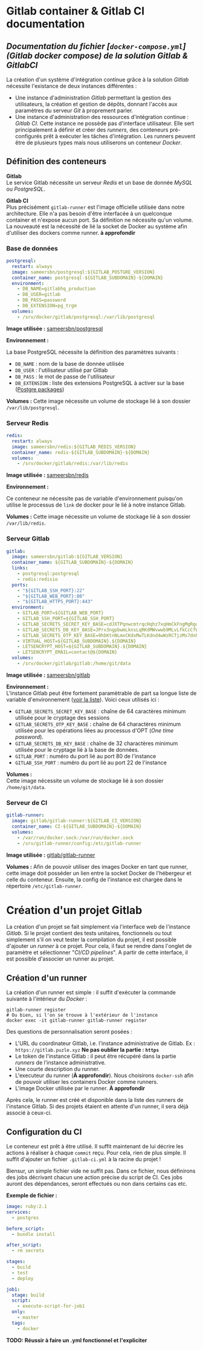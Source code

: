 # Gitlab container & Gitlab CI documentation

_Documentation du fichier [`docker-compose.yml`](Gitlab docker compose) de la solution Gitlab & GitlabCI_
---

La création d'un système d'intégration continue grâce à la solution _Gitlab_ nécessite l'existance de deux instances différentes :
* Une instance d'administration _Gitlab_ permettant la gestion des utilisateurs, la création et gestion de dépôts, donnant l'accès aux paramètres du serveur _Git_ à proprement parler.
* Une instance d'administration des ressources d'intégration continue : _Gitlab CI_. Cette instance ne possède pas d'interface utilisateur. Elle sert principalement à définir et créer des _runners_, des conteneurs pré-configurés prêt à exécuter les tâches d'intégration.
Les runners peuvent être de plusieurs types mais nous utiliserons un conteneur _Docker_.


## Définition des conteneurs
**Gitlab**  
Le service Gitlab nécessite un serveur _Redis_ et un base de donnée _MySQL_ ou _PostgreSQL_.

**Gitlab CI**  
Plus précisément `gitlab-runner` est l'image officielle utilisée dans notre architecture. Elle n'a pas besoin d'être interfacée à un quelconque container et n'expose aucun port. Sa définition ne nécessite qu'un volume.  
La nouveauté est la nécessité de lié la socket de Docker au système afin d'utiliser des dockers comme runner. **à approfondir**

### Base de données
```yml
postgresql:
  restart: always
  image: sameersbn/postgresql:${GITLAB_POSTGRE_VERSION}
  container_name: postgresql-${GITLAB_SUBDOMAIN}-${DOMAIN}
  environment:
    - DB_NAME=gitlabhq_production
    - DB_USER=gitlab
    - DB_PASS=password
    - DB_EXTENSION=pg_trgm
  volumes:
    - /srv/docker/gitlab/postgresql:/var/lib/postgresql
```

**Image utilisée :** [sameersbn/postgresql](https://hub.docker.com/r/sameersbn/postgresql/)

**Environnement :**  

La base PostgreSQL nécessite la définition des paramètres suivants :
* `DB_NAME` : nom de la base de donnée utilisée
* `DB_USER` : l'utilisateur utilisé par Gitlab
* `DB_PASS` : le mot de passe de l'utilisateur
* `DB_EXTENSION` : liste des extensions PostgreSQL à activer sur la base ([Postgre packages](https://www.postgresql.org/docs/9.4/static/contrib.html))

**Volumes :** Cette image nécessite un volume de stockage lié à son dossier `/var/lib/postgresql`.

### Serveur Redis
```yml
redis:
  restart: always
  image: sameersbn/redis:${GITLAB_REDIS_VERSION}
  container_name: redis-${GITLAB_SUBDOMAIN}-${DOMAIN}
  volumes:
    - /srv/docker/gitlab/redis:/var/lib/redis
```

**Image utilisée :** [sameersbn/redis](https://hub.docker.com/r/sameersbn/redis/)

**Environnement :**

Ce conteneur ne nécessite pas de variable d'environnement puisqu'on utilise le processus de `link` de docker pour le lié à notre instance Gitlab.

**Volumes :** Cette image nécessite un volume de stockage lié à son dossier `/var/lib/redis`.

### Serveur Gitlab
```yml
gitlab:
  image: sameersbn/gitlab:${GITLAB_VERSION}
  container_name: ${GITLAB_SUBDOMAIN}-${DOMAIN}
  links:
    - postgresql:postgresql
    - redis:redisio
  ports:
    - "${GITLAB_SSH_PORT}:22"
    - "${GITLAB_WEB_PORT}:80"
    - "${GITLAB_HTTPS_PORT}:443"
  environment:
    - GITLAB_PORT=${GITLAB_WEB_PORT}
    - GITLAB_SSH_PORT=${GITLAB_SSH_PORT}
    - GITLAB_SECRETS_SECRET_KEY_BASE=cdJXTPqnwcmtrqcHqhz7xqHmCkFngMgRgq7wVTspVXMgq7qKvVrn47HnmxTtX4zK
    - GITLAB_SECRETS_DB_KEY_BASE=JPrx3ngpbwmLknsLqRKdMWvwwb9MLvLfkCcCfWpxVbwfJMJcvkHRKgTt9HpfmdgX
    - GITLAB_SECRETS_OTP_KEY_BASE=9hbKtnNLmxCKdxMwTLKdnd4wWzRCTjzMs7dnhpNHLCxdrhwHhj3fPVtJ7KfdFLtf
    - VIRTUAL_HOST=${GITLAB_SUBDOMAIN}.${DOMAIN}
    - LETSENCRYPT_HOST=${GITLAB_SUBDOMAIN}.${DOMAIN}
    - LETSENCRYPT_EMAIL=contact@${DOMAIN}
  volumes:
    - /srv/docker/gitlab/gitlab:/home/git/data
```

**Image utilisée :** [sameersbn/gitlab](https://hub.docker.com/r/sameersbn/gitlab/)

**Environnement :**  
L'instance Gitlab peut être fortement paramètrable de part sa longue liste de variable d'environnement ([voir la liste](https://github.com/sameersbn/docker-gitlab#available-configuration-parameters)). Voici ceux utilisés ici :
* `GITLAB_SECRETS_SECRET_KEY_BASE` : chaîne de 64 caractères minimum utilisée pour le cryptage des sessions  
* `GITLAB_SECRETS_OTP_KEY_BASE` : chaîne de 64 charactères minimum utilisée pour les opérations liées au processus d'OPT (_One time password_).
* `GITLAB_SECRETS_DB_KEY_BASE` : chaîne de 32 charactères minimum utilisée pour le cryptage lié à la base de données.
* `GITLAB_PORT` : numéro du port lié au port 80 de l'instance
* `GITLAB_SSH_PORT` : numéro du port lié au port 22 de l'instance

**Volumes :**  
Cette image nécessite un volume de stockage lié à son dossier `/home/git/data`.

### Serveur de CI
```yml
gitlab-runner:
  image: gitlab/gitlab-runner:${GITLAB_CI_VERSION}
  container_name: CI-${GITLAB_SUBDOMAIN}-${DOMAIN}
  volumes:
    - /var/run/docker.sock:/var/run/docker.sock
    - /srv/gitlab-runner/config:/etc/gitlab-runner
```

**Image utilisée :** [gitlab/gitlab-runner](https://hub.docker.com/r/gitlab/gitlab-runner/)

**Volumes :**
Afin de pouvoir utiliser des images Docker en tant que runner, cette image doit posséder un lien entre la socket Docker de l'hébergeur et celle du conteneur. Ensuite, la config de l'instance est chargée dans le répertoire `/etc/gitlab-runner`.

# Création d'un projet Gitlab
La création d'un projet se fait simplement via l'interface web de l'instance _Gitlab_. Si le projet contient des tests unitaires, fonctionnels ou tout simplement s'il on veut tester la compilation du projet, il est possible d'ajouter un _runner_ à ce projet. Pour cela, il faut se rendre dans l'onglet de paramètre et sélectionner "_CI/CD pipelines_". A partir de cette interface, il est possible d'associer un runner au projet.

## Création d'un runner
La création d'un runner est simple : il suffit d'exécuter la commande suivante à l'intérieur du _Docker_ :
```shell
gitlab-runner register
# Ou bien, si l'on se trouve à l'extérieur de l'instance
docker exec -it gitlab-runner gitlab-runner register
```
Des questions de personnalisation seront posées :
* L'URL du coordinateur Gitlab, i.e. l'instance administrative de Gitlab. Ex : `https://gitlab.puzle.xyz`
**Ne pas oublier la partie : `https`**
* Le token de l'instance Gitlab : il peut être récupéré dans la partie _runners_ de l'instance administrative.
* Une courte description du runner.
* L'executeur du runner (**À approfondir**). Nous choisirons `docker-ssh` afin de pouvoir utiliser les containers Docker comme runners.
* L'image Docker utilisée par le runner. **À approfondir**

Après cela, le runner est créé et disponible dans la liste des runners de l'instance Gitlab. Si des projets étaient en attente d'un runner, il sera déjà associé à ceux-ci.

## Configuration du CI

Le conteneur est prêt à être utilisé. Il suffit maintenant de lui décrire les actions à réaliser à chaque `commit` reçu. Pour cela, rien de plus simple. Il suffit d'ajouter un fichier `.gitlab-ci.yml` à la racine du projet !

Biensur, un simple fichier vide ne suffit pas. Dans ce fichier, nous définirons des jobs décrivant chacun une action précise du script de CI. Ces jobs auront des dépendances, seront effectués ou non dans certains cas etc.


**Exemple de fichier :**
```yml
image: ruby:2.1
services:
  - postgres

before_script:
  - bundle install

after_script:
  - rm secrets

stages:
  - build
  - test
  - deploy

job1:
  stage: build
  script:
    - execute-script-for-job1
  only:
    - master
  tags:
    - docker
```
**TODO: Réussir à faire un .yml fonctionnel et l'expliciter**


[gitlab docker compose]:../blob/master/Setup/Gitlab&CI/docker-compose.yml
